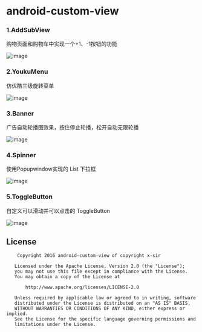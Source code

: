 
# android-custom-view

### 1.AddSubView

购物页面和购物车中实现一个+1、-1按钮的功能

![image](https://github.com/xinpengfei520/AddSubView/blob/master/screenshot/image.gif)

### 2.YoukuMenu

仿优酷三级旋转菜单

![image](https://github.com/xinpengfei520/AddSubView/blob/master/screenshot/youku_menu.png)

### 3.Banner

广告自动轮播图效果，按住停止轮播，松开自动无限轮播

![image](https://github.com/xinpengfei520/AddSubView/blob/master/screenshot/03_banner.png)

### 4.Spinner

使用Popupwindow实现的 List 下拉框

![image](https://github.com/xinpengfei520/AddSubView/blob/master/screenshot/04_spinner.png)

### 5.ToggleButton

自定义可以滑动并可以点击的 ToggleButton

![image](https://github.com/xinpengfei520/AddSubView/blob/master/screenshot/toggle_button.png)

## License

```
	Copyright 2016 android-custom-view of copyright x-sir

   Licensed under the Apache License, Version 2.0 (the "License");
   you may not use this file except in compliance with the License.
   You may obtain a copy of the License at

       http://www.apache.org/licenses/LICENSE-2.0

   Unless required by applicable law or agreed to in writing, software
   distributed under the License is distributed on an "AS IS" BASIS,
   WITHOUT WARRANTIES OR CONDITIONS OF ANY KIND, either express or implied.
   See the License for the specific language governing permissions and
   limitations under the License.
```
